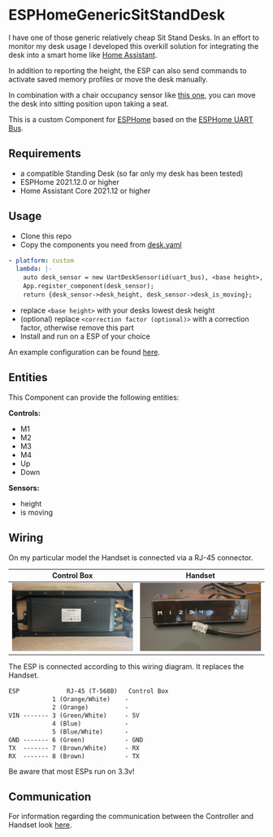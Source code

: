 # ESPHomeGenericSitStandDesk

I have one of those generic relatively cheap Sit Stand Desks. In an effort to monitor my desk usage I developed this overkill solution for integrating the desk into a smart home like [Home Assistant](https://www.home-assistant.io/).

In addition to reporting the height, the ESP can also send commands to activate saved memory profiles or move the desk manually.

In combination with a chair occupancy sensor like [this one](https://community.home-assistant.io/t/diy-zigbee-chair-occupancy-sensor/239517), you can move the desk into sitting position upon taking a seat.

This is a custom Component for [ESPHome](https://esphome.io/) based on the [ESPHome UART Bus](https://esphome.io/components/uart.html).

## Requirements

- a compatible Standing Desk (so far only my desk has been tested)
- ESPHome 2021.12.0 or higher
- Home Assistant Core 2021.12 or higher

## Usage

- Clone this repo
- Copy the components you need from [desk.yaml](desk.yaml)

```yaml
- platform: custom
  lambda: |-
    auto desk_sensor = new UartDeskSensor(id(uart_bus), <base height>, <correction factor>);
    App.register_component(desk_sensor);
    return {desk_sensor->desk_height, desk_sensor->desk_is_moving};
```
- replace `<base height>` with your desks lowest desk height
- (optional) replace `<correction factor (optional)>` with a correction factor, otherwise remove this part
- Install and run on a ESP of your choice

An example configuration can be found [here](desk.yaml).

## Entities
This Component can provide the following entities:

**Controls:**
- M1
- M2 
- M3
- M4
- Up
- Down

**Sensors:**
- height
- is moving


## Wiring

On my particular model the Handset is connected via a RJ-45 connector. 

Control Box|Handset
:-:|:-:
<img src="images/control_box.jpg" alt="Control Box" width="250"/>|  <img src="images/handset.jpg" alt="Handset" width="250"/>

The ESP is connected according to this wiring diagram. It replaces the Handset.

```
ESP             RJ-45 (T-568B)   Control Box
            1 (Orange/White)    - 
            2 (Orange)          -
VIN ------- 3 (Green/White)     - 5V
            4 (Blue)            -
            5 (Blue/White)      -
GND ------- 6 (Green)           - GND
TX  ------- 7 (Brown/White)     - RX
RX  ------- 8 (Brown)           - TX
```
Be aware that most ESPs run on 3.3v!


## Communication
For information regarding the communication between the Controller and Handset look [here](communication.md). 

